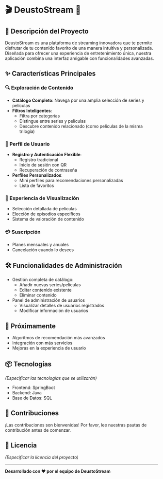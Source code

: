 # 🎬 DeustoStream 🍿

## 🌟 Descripción del Proyecto

DeustoStream es una plataforma de streaming innovadora que te permite disfrutar de tu contenido favorito de una manera intuitiva y personalizada. Diseñada para ofrecer una experiencia de entretenimiento única, nuestra aplicación combina una interfaz amigable con funcionalidades avanzadas.

## ✨ Características Principales

### 🔍 Exploración de Contenido
- **Catálogo Completo**: Navega por una amplia selección de series y películas
- **Filtros Inteligentes**: 
  - Filtra por categorías 
  - Distingue entre series y películas
  - Descubre contenido relacionado (como películas de la misma trilogía)

### 👤 Perfil de Usuario
- **Registro y Autenticación Flexible**:
  - Registro tradicional
  - Inicio de sesión con QR
  - Recuperación de contraseña
- **Perfiles Personalizados**: 
  - Mini perfiles para recomendaciones personalizadas
  - Lista de favoritos

### 🌈 Experiencia de Visualización
- Selección detallada de películas
- Elección de episodios específicos
- Sistema de valoración de contenido

### 💳 Suscripción
- Planes mensuales y anuales
- Cancelación cuando lo desees

## 🛠 Funcionalidades de Administración
- Gestión completa de catálogo:
  - Añadir nuevas series/películas
  - Editar contenido existente
  - Eliminar contenido
- Panel de administración de usuarios
  - Visualizar detalles de usuarios registrados
  - Modificar información de usuarios

## 🚀 Próximamente
- Algoritmos de recomendación más avanzados
- Integración con más servicios
- Mejoras en la experiencia de usuario

## 📦 Tecnologías
*(Especificar las tecnologías que se utilizarán)*
- Frontend: SpringBoot
- Backend: Java
- Base de Datos: SQL

## 🤝 Contribuciones
¡Las contribuciones son bienvenidas! Por favor, lee nuestras pautas de contribución antes de comenzar.

## 📄 Licencia
*(Especificar la licencia del proyecto)*

---

**Desarrollado con ❤️ por el equipo de DeustoStream**
